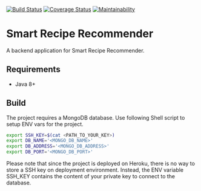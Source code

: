 [![Build Status](https://travis-ci.org/SmartRecipe/SmartRecipeRecommender.svg?branch=master)](https://travis-ci.org/SmartRecipe/SmartRecipeRecommender)
[![Coverage Status](https://coveralls.io/repos/github/SmartRecipe/SmartRecipeRecommender/badge.svg?branch=master)](https://coveralls.io/github/SmartRecipe/SmartRecipeRecommender?branch=master)
[![Maintainability](https://api.codeclimate.com/v1/badges/858b3039e89fc3d954c2/maintainability)](https://codeclimate.com/github/SmartRecipe/SmartRecipeRecommender/maintainability)

# Smart Recipe Recommender

A backend application for Smart Recipe Recommender.

## Requirements

* Java 8+

## Build

The project requires a MongoDB database. Use following Shell script to setup ENV vars for the project. 

```bash
export SSH_KEY=$(cat <PATH_TO_YOUR_KEY>)
export DB_NAME='<MONGO_DB_NAME>'
export DB_ADDRESS='<MONGO_DB_ADDRESS>'
export DB_PORT='<MONGO_DB_PORT>'
```

Please note that since the project is deployed on Heroku, there is no way to store a SSH key on deployment environment. Instead, the ENV variable SSH_KEY contains the content of your private key to connect to the database.

 